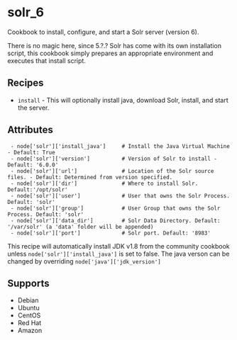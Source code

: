 # solr_6

Cookbook to install, configure, and start a Solr server (version 6).

There is no magic here, since 5.?.? Solr has come with its own installation script, this cookbook simply prepares an appropriate environment and executes that install script.

## Recipes

 - `install` - This will optionally install java, download Solr, install, and start the server.

## Attributes

```
 - node['solr']['install_java'] 	# Install the Java Virtual Machine - Default: True
 - node['solr']['version'] 			# Version of Solr to install - Default: '6.0.0'
 - node['solr']['url']     	 		# Location of the Solr source files. - Default: Determined from version specified.
 - node['solr']['dir']     	 		# Where to install Solr. Default:'/opt/solr'
 - node['solr']['user'] 			# User that owns the Solr Process. Default: 'solr'
 - node['solr']['group'] 			# User Group that owns the Solr Process. Default: 'solr'
 - node['solr']['data_dir'] 		# Solr Data Directory. Default: '/var/solr' (a 'data' folder will be appended)
 - node['solr']['port'] 			# Solr port. Default: '8983'
```
This recipe will automatically install JDK v1.8 from the community cookbook unless `node['solr']['install_java']` is set to false. The java verson can be changed by overriding `node['java']['jdk_version']`


## Supports
 - Debian
 - Ubuntu
 - CentOS
 - Red Hat
 - Amazon